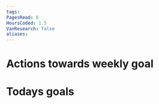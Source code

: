 ```yaml
---
tags: 
PagesRead: 0
HoursCoded: 1.5
VanResearch: false
aliases:
---
```

# Actions towards weekly goal
# Todays goals